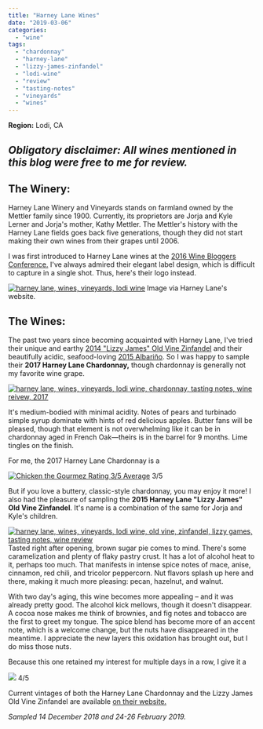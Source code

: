 ```yaml
---
title: "Harney Lane Wines"
date: "2019-03-06"
categories:
  - "wine"
tags:
  - "chardonnay"
  - "harney-lane"
  - "lizzy-james-zinfandel"
  - "lodi-wine"
  - "review"
  - "tasting-notes"
  - "vineyards"
  - "wines"
---
```


**Region:** Lodi, CA

## _Obligatory disclaimer: All wines mentioned in this blog were free to me for review._

## The Winery:

Harney Lane Winery and Vineyards stands on farmland owned by the Mettler family since 1900. Currently, its proprietors are Jorja and Kyle Lerner and Jorja's mother, Kathy Mettler. The Mettler's history with the Harney Lane fields goes back five generations, though they did not start making their own wines from their grapes until 2006.

I was first introduced to Harney Lane wines at the [2016 Wine Bloggers Conference.](http://thegourmez.com/category/wine-bloggers-conference-2016/) I've always admired their elegant label design, which is difficult to capture in a single shot. Thus, here's their logo instead.




<div class="caption">

[![harney lane, wines, vineyards, lodi wine](https://thegourmez-wpmedia.s3.amazonaws.com/2019/02/Screenshot_2019-02-28-HARNEY-LANE-Google-Search-500x250.png)](https://thegourmez-wpmedia.s3.amazonaws.com/2019/02/Screenshot_2019-02-28-HARNEY-LANE-Google-Search.png) Image via Harney Lane's website.</div>


## The Wines:

The past two years since becoming acquainted with Harney Lane, I've tried their unique and earthy [2014 "Lizzy James" Old Vine Zinfandel](http://thegourmez.com/2018/01/04/old-vine-zinfandel-2017-releases-from-lodi-ca/) and their beautifully acidic, seafood-loving [2015 Albariño](https://www.vivino.com/harney-lane-lodi-albarino/w/1651491?year=2015). So I was happy to sample their **2017 Harney Lane Chardonnay,** though chardonnay is generally not my favorite wine grape.

[![harney lane, wines, vineyards, lodi wine, chardonnay, tasting notes, wine reivew, 2017](https://thegourmez-wpmedia.s3.amazonaws.com/2019/02/IMG_20181214_154558-375x500.jpg)](https://thegourmez-wpmedia.s3.amazonaws.com/2019/02/IMG_20181214_154558.jpg)

It's medium-bodied with minimal acidity. Notes of pears and turbinado simple syrup dominate with hints of red delicious apples. Butter fans will be pleased, though that element is not overwhelming like it can be in chardonnay aged in French Oak—theirs is in the barrel for 9 months. Lime tingles on the finish.

For me, the 2017 Harney Lane Chardonnay is a




<div class="caption">

[![Chicken the Gourmez Rating 3/5 Average](https://thegourmez-wpmedia.s3.amazonaws.com/2009/02/rating_chicken11.gif)](https://thegourmez-wpmedia.s3.amazonaws.com/2009/02/rating_chicken11.gif) 3/5</div>


But if you love a buttery, classic-style chardonnay, you may enjoy it more! I also had the pleasure of sampling the **2015 Harney Lane "Lizzy James" Old Vine Zinfandel**. It's name is a combination of the same for Jorja and Kyle's children.

[![harney lane, wines, vineyards, lodi wine, old vine, zinfandel, lizzy games, tasting notes, wine review](https://thegourmez-wpmedia.s3.amazonaws.com/2019/02/HarneyOldVine1-465x500.jpg)](https://thegourmez-wpmedia.s3.amazonaws.com/2019/02/HarneyOldVine1.jpg)Tasted right after opening, brown sugar pie comes to mind. There's some caramelization and plenty of flaky pastry crust. It has a lot of alcohol heat to it, perhaps too much. That manifests in intense spice notes of mace, anise, cinnamon, red chili, and tricolor peppercorn. Nut flavors splash up here and there, making it much more pleasing: pecan, hazelnut, and walnut.

With two day's aging, this wine becomes more appealing – and it was already pretty good. The alcohol kick mellows, though it doesn't disappear. A cocoa nose makes me think of brownies, and fig notes and tobacco are the first to greet my tongue. The spice blend has become more of an accent note, which is a welcome change, but the nuts have disappeared in the meantime. I appreciate the new layers this oxidation has brought out, but I do miss those nuts.

Because this one retained my interest for multiple days in a row, I give it a




<div class="caption">

[![](https://thegourmez-wpmedia.s3.amazonaws.com/2009/05/rating_avocado11.gif)](https://thegourmez-wpmedia.s3.amazonaws.com/2009/05/rating_avocado11.gif) 4/5</div>


Current vintages of both the Harney Lane Chardonnay and the Lizzy James Old Vine Zinfandel are available [on their website.](https://shop.harneylane.com/xe/xe.asp?page=viewcat&cat=wine)

_Sampled 14 December 2018 and 24-26 February 2019._
